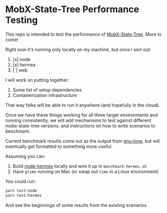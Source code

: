 # MobX-State-Tree Performance Testing

This repo is intended to test the performance of [MobX-State-Tree](https://github.com/mobxjs/mobx-state-tree). More to come!

Right now it's running only locally on my machine, but once I sort out:

1. [x] node
2. [x] hermes
3. [ ] web

I will work on putting together:

1. Some list of setup dependencies
2. Containerization infrastructure

That way folks will be able to run it anywhere (and hopefully in the cloud).

Once we have these things working for all three target environments and running consistently, we will add mechanisms to test against different mobx-state-tree versions, and instructions on how to write scenarios to benchmark.

Current benchmark results come out as the output from [gnu-time](https://formulae.brew.sh/formula/gnu-time), but will eventually get formatted to something more useful.

Assuming you can:

1. Build [node-hermes](https://github.com/tmikov/hermes/tree/fb7a2486787a2659f194936573c9a2cd1370541b/tools/node-hermes) locally and wire it up in `benchmark-hermes.sh`
2. Have `gtime` running on Mac (or swap out `time` in a Linux environment)

You could run:

```sh
yarn test:node
yarn test:hermes
```

And see the beginnings of some results from the existing scenarios.

